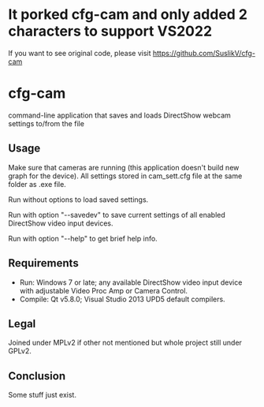 # It porked cfg-cam and only added 2 characters to support VS2022 #
If you want to see original code, please visit https://github.com/SuslikV/cfg-cam

# cfg-cam #
command-line application that saves and loads DirectShow webcam settings to/from the file

## Usage ##
Make sure that cameras are running (this application doesn't build new graph for the device).
All settings stored in cam_sett.cfg file at the same folder as .exe file.

Run without options to load saved settings.

Run with option "--savedev" to save current settings of all enabled DirectShow video input devices.

Run with option "--help" to get brief help info.

## Requirements ##
- Run: Windows 7 or late; any available DirectShow video input device with adjustable Video Proc Amp or Camera Control.
- Compile: Qt v5.8.0; Visual Studio 2013 UPD5 default compilers.

## Legal ##
Joined under MPLv2 if other not mentioned but whole project still under GPLv2.

## Conclusion ##
Some stuff just exist.
